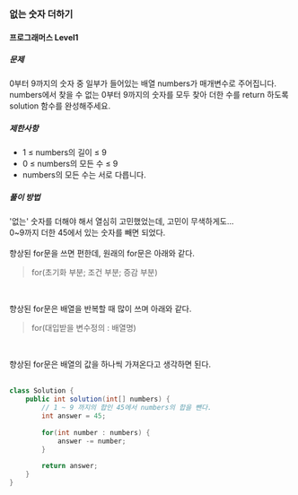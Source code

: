 ### 없는 숫자 더하기

#### 프로그래머스 Level1 

##### 문제
0부터 9까지의 숫자 중 일부가 들어있는 배열 numbers가 매개변수로 주어집니다.<br> 
numbers에서 찾을 수 없는 0부터 9까지의 숫자를 모두 찾아 더한 수를 return 하도록 solution 함수를 완성해주세요.

##### 제한사항
- 1 ≤ numbers의 길이 ≤ 9
- 0 ≤ numbers의 모든 수 ≤ 9
- numbers의 모든 수는 서로 다릅니다.

##### 풀이 방법
'없는' 숫자를 더해야 해서 열심히 고민했었는데, 고민이 무색하게도...<br>
0~9까지 더한 45에서 있는 숫자를 빼면 되었다.<br><br>
향상된 for문을 쓰면 편한데, 원래의 for문은 아래와 같다.<br>
> for(초기화 부분; 조건 부분; 증감 부분)

<br>

향상된 for문은 배열을 반복할 때 많이 쓰며 아래와 같다.<br>

> for(대입받을 변수정의 : 배열명)

<br>

향상된 for문은 배열의 값을 하나씩 가져온다고 생각하면 된다.<br><br>


```java
class Solution {
    public int solution(int[] numbers) {
        // 1 ~ 9 까지의 합인 45에서 numbers의 합을 뺀다.
        int answer = 45;
        
        for(int number : numbers) {
            answer -= number;
        }    
        
        return answer;
    }
}
```